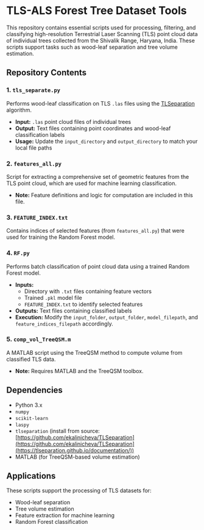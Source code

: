 

# TLS-ALS Forest Tree Dataset Tools

This repository contains essential scripts used for processing, filtering, and classifying high-resolution Terrestrial Laser Scanning (TLS) point cloud data of individual trees collected from the Shivalik Range, Haryana, India. These scripts support tasks such as wood-leaf separation and tree volume estimation.

## Repository Contents

### 1. `tls_separate.py`
Performs wood-leaf classification on TLS `.las` files using the [TLSeparation]([https://github.com/ekalinicheva/TLSeparation](https://tlseparation.github.io/documentation/)) algorithm.

- **Input:** `.las` point cloud files of individual trees
- **Output:** Text files containing point coordinates and wood-leaf classification labels
- **Usage:** Update the `input_directory` and `output_directory` to match your local file paths

### 2. `features_all.py`
Script for extracting a comprehensive set of geometric features from the TLS point cloud, which are used for machine learning classification.

- **Note:** Feature definitions and logic for computation are included in this file.

### 3. `FEATURE_INDEX.txt`
Contains indices of selected features (from `features_all.py`) that were used for training the Random Forest model.

### 4. `RF.py`
Performs batch classification of point cloud data using a trained Random Forest model.

- **Inputs:**
  - Directory with `.txt` files containing feature vectors
  - Trained `.pkl` model file
  - `FEATURE_INDEX.txt` to identify selected features
- **Outputs:** Text files containing classified labels
- **Execution:** Modify the `input_folder`, `output_folder`, `model_filepath`, and `feature_indices_filepath` accordingly.

### 5. `comp_vol_TreeQSM.m`
A MATLAB script using the TreeQSM method to compute volume from classified TLS data.

- **Note:** Requires MATLAB and the TreeQSM toolbox.

## Dependencies

- Python 3.x
- `numpy`
- `scikit-learn`
- `laspy`
- `tlseparation` (install from source: [https://github.com/ekalinicheva/TLSeparation](https://github.com/ekalinicheva/TLSeparation](https://tlseparation.github.io/documentation/))
- MATLAB (for TreeQSM-based volume estimation)

## Applications

These scripts support the processing of TLS datasets for:

- Wood-leaf separation
- Tree volume estimation
- Feature extraction for machine learning
- Random Forest classification



